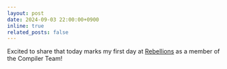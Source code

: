 ```yaml
---
layout: post
date: 2024-09-03 22:00:00+0900
inline: true
related_posts: false
---
```


Excited to share that today marks my first day at [Rebellions](https://rebellions.ai) as a member of the Compiler Team!

